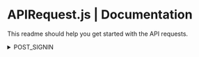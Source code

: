 # APIRequest.js | Documentation

This readme should help you get started with the API requests.

<details>
<summary>POST_SIGNIN</summary>
  
### POST Parameters:

- `username`
- `password`

This endpoint is used for authenticating users during the sign-in process.

### Successful Sign-in Response:

```json
{
  "is-success": true,
  "user-profile": {
    "id": 1,
    "id-number": 12345678,
    "user-type": "student",
    "first-name": "Bruce",
    "last-name": "Wayne",
    "email": "batman@dc.com"
  },
  "message": null
}
```

### Failed Sign-in Response:

```json
{
  "is-success": false,
  "user-profile": null,
  "message": "The error message"
}
```
